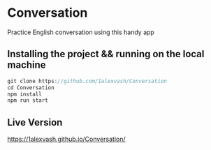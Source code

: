 # Conversation

Practice English conversation using this handy app

## Installing the project && running on the local machine

```js
git clone https://github.com/1alexvash/Conversation
cd Conversation
npm install
npm run start

```

## Live Version

https://1alexvash.github.io/Conversation/
